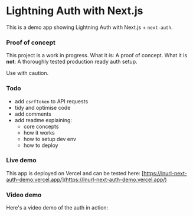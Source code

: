 # Lightning Auth with Next.js

This is a demo app showing Lightning Auth with Next.js + `next-auth`.

### Proof of concept

This project is a work in progress.
What it is: A proof of concept.
What it is **not**: A thoroughly tested production ready auth setup.

Use with caution.

### Todo

- add `csrfToken` to API requests
- tidy and optimise code
- add comments
- add readme explaining:
  - core concepts
  - how it works
  - how to setup dev env
  - how to deploy

### Live demo

This app is deployed on Vercel and can be tested here: [https://lnurl-next-auth-demo.vercel.app/](https://lnurl-next-auth-demo.vercel.app/)

### Video demo

Here's a video demo of the auth in action:
